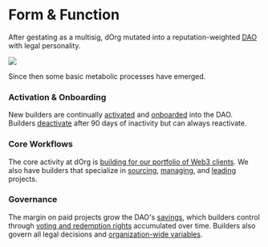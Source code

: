 # Form & Function

After gestating as a multisig, dOrg mutated into a reputation-weighted [DAO](../glossary/web3.md#dao) with legal personality.

![](../.gitbook/assets/artboard.png)

Since then some basic metabolic processes have emerged.

### Activation & Onboarding

New builders are continually [activated](../lifecycle/activation.md) and [onboarded](../lifecycle/onboarding.md) into the DAO. Builders [deactivate](../lifecycle/deactivation.md) after 90 days of inactivity but can always reactivate.

### Core Workflows

The core activity at dOrg is [building for our portfolio of Web3 clients](../workflows/building-1.md). We also have builders that specialize in [sourcing](../workflows/sourcing.md), [managing](../workflows/project-manager.md), and [leading](../workflows/tech-lead.md) projects.

### Governance

The margin on paid projects grow the DAO's [savings](../governance/savings.md), which builders control through [voting and redemption rights](../governance/rep-and-tokens.md) accumulated over time. Builders also govern all legal decisions and [organization-wide variables](../governance/global-variables.md).



